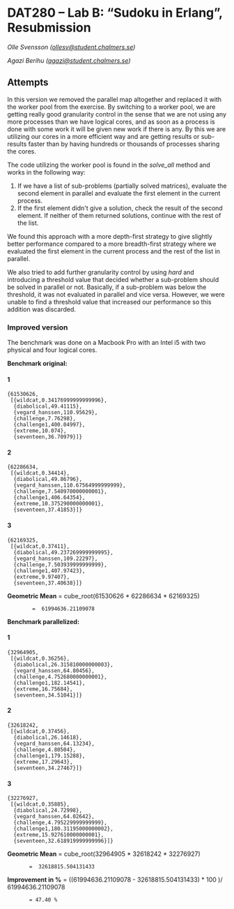 # DAT280 – Lab B: “Sudoku in Erlang”, Resubmission

*Olle Svensson (ollesv@student.chalmers.se)*

*Agazi Berihu (agazi@student.chalmers.se)*

## Attempts
In this version we removed the parallel map altogether and replaced it with the
worker pool from the exercise. By switching to a worker pool, we are getting
really good granularity control in the sense that we are not using any more
processes than we have logical cores, and as soon as a process is done with
some work it will be given new work if there is any. By this we are utilizing
our cores in a more efficient way and are getting results or sub-results faster
than by having hundreds or thousands of processes sharing the cores.

The code utilizing the worker pool is found in
the *solve_all* method and works in the following way:

1. If we have a list of sub-problems (partially solved matrices), evaluate the
second element in parallel and evaluate the first element in the current
process.
2. If the first element didn't give a solution, check the result of the second
element. If neither of them returned solutions, continue with the rest of the
list.

We found this approach with a more depth-first strategy to give slightly better
performance compared to a more breadth-first strategy where we evaluated the 
first element in the current process and the rest of the list in parallel.

We also tried to add further granularity control by using *hard* and 
introducing a threshold value that decided whether a sub-problem should be 
solved in parallel or not. Basically, if a sub-problem was below the threshold,
it was not evaluated in parallel and vice versa. However, we were unable to find
a threshold value that increased our performance so this addition was discarded.

### Improved version

The benchmark was done on a Macbook Pro with an Intel i5 with two physical and
four logical cores.

**Benchmark original:**
#### 1
```
{61530626,
 [{wildcat,0.34176999999999996},
  {diabolical,49.41115},
  {vegard_hanssen,110.95629},
  {challenge,7.76298},
  {challenge1,400.04997},
  {extreme,10.074},
  {seventeen,36.70979}]}
```
#### 2
```
{62286634,
 [{wildcat,0.34414},
  {diabolical,49.86796},
  {vegard_hanssen,110.67564999999999},
  {challenge,7.540970000000001},
  {challenge1,406.64354},
  {extreme,10.375290000000001},
  {seventeen,37.41853}]}
```
#### 3
```
{62169325,
 [{wildcat,0.37411},
  {diabolical,49.237269999999995},
  {vegard_hanssen,109.22297},
  {challenge,7.503939999999999},
  {challenge1,407.97423},
  {extreme,9.97407},
  {seventeen,37.40638}]}
```
**Geometric Mean**  =  cube_root(61530626 * 62286634 * 62169325)

            =  61994636.21109078

**Benchmark parallelized:**
#### 1
```
{32964905,
 [{wildcat,0.36256},
  {diabolical,26.315810000000003},
  {vegard_hanssen,64.80456},
  {challenge,4.752680000000001},
  {challenge1,182.14541},
  {extreme,16.75684},
  {seventeen,34.51041}]}
```
#### 2
```
{32618242,
 [{wildcat,0.37456},
  {diabolical,26.14618},
  {vegard_hanssen,64.13234},
  {challenge,4.80504},
  {challenge1,179.15288},
  {extreme,17.29643},
  {seventeen,34.27467}]}
```
#### 3
```
{32276927,
 [{wildcat,0.35885},
  {diabolical,24.72998},
  {vegard_hanssen,64.02642},
  {challenge,4.795229999999999},
  {challenge1,180.31195000000002},
  {extreme,15.927610000000001},
  {seventeen,32.618919999999996}]}
```
**Geometric Mean**   =  cube_root(32964905 * 32618242 * 32276927)

           =  32618815.504131433

**Improvement in %** = ((61994636.21109078 - 32618815.504131433) * 100 )/ 61994636.21109078

           = 47.40 %